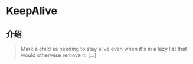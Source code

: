 # KeepAlive

## 介绍

> Mark a child as needing to stay alive even when it's in a lazy list that would otherwise remove it. [...]
